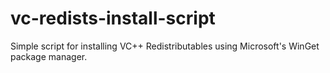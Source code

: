 # vc-redists-install-script
Simple script for installing VC++ Redistributables using Microsoft's WinGet package manager.
